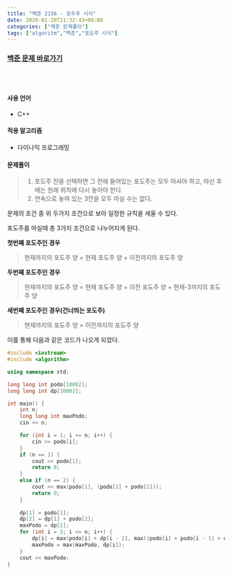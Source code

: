 ```yaml
---
title: "백준 2156 - 포두주 시식"
date: 2020-01-20T21:32:43+09:00
categories: ["백준 문제풀이"]
tags: ["algoritm","백준","포도주 시식"]  
---
```


### [백준 문제 바로가기](https://www.acmicpc.net/problem/2156)
<br>
<br>


#### 사용 언어

- C++


#### 적용 알고리즘

- 다이나믹 프로그래밍



#### 문제풀이

> 1. 포도주 잔을 선택하면 그 잔에 들어있는 포도주는 모두 마셔야 하고, 마신 후에는 원래 위치에 다시 놓아야 한다.
> 2. 연속으로 놓여 있는 3잔을 모두 마실 수는 없다.

문제의 조건 중 위 두가지 조건으로 보아 일정한 규칙을 세울 수 있다.

포도주를 마실때 총 3가지 조건으로 나누어지게 된다.


**첫번째 포도주인 경우**

> 현재까지의 포도주 양 = 현재 포도주 양 + 이전까지의 포도주 양


**두번째 포도주인 경우**

> 현재까지의 포도주 양 = 현재 포도주 양 + 이전 포도주 양 + 현재-3까지의 포도주 양


**세번째 포도주인 경우(건너띄는 포도주)**

> 현재까지의 포도주 양 = 이전까지의 포도주 양


이를 통해 다음과 같은 코드가 나오게 되었다.

~~~c++
#include <iostream>
#include <algorithm>

using namespace std;

long long int podo[10002];
long long int dp[10002];

int main() {
	int n;
	long long int maxPodo;
	cin >> n;

	for (int i = 1; i <= n; i++) {
		cin >> podo[i];
	}
	if (n == 1) {
		cout << podo[1];
		return 0;
	}
	else if (n == 2) {
		cout << max(podo[1], (podo[1] + podo[2]));
		return 0;
	}
  
	dp[1] = podo[1];
	dp[2] = dp[1] + podo[2];
	maxPodo = dp[2];
	for (int i = 3; i <= n; i++) {
		dp[i] = max(podo[i] + dp[i - 2], max((podo[i] + podo[i - 1] + dp[i - 3]), dp[i-1]) );
		maxPodo = max(maxPodo, dp[i]);
	}
	cout << maxPodo;
}
~~~
